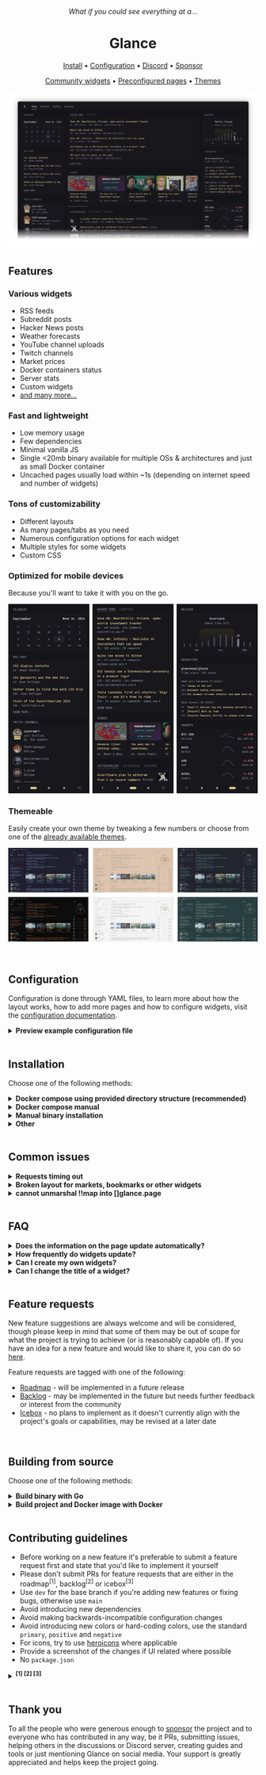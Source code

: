 <p align="center"><em>What if you could see everything at a...</em></p>
<h1 align="center">Glance</h1>
<p align="center"><a href="#installation">Install</a> • <a href="docs/configuration.md">Configuration</a> • <a href="https://discord.com/invite/7KQ7Xa9kJd">Discord</a> • <a href="https://github.com/sponsors/glanceapp">Sponsor</a></p>
<p align="center"><a href="https://github.com/glanceapp/community-widgets">Community widgets</a> • <a href="docs/preconfigured-pages.md">Preconfigured pages</a> • <a href="docs/themes.md">Themes</a></p>

![](docs/images/readme-main-image.png)

## Features
### Various widgets
* RSS feeds
* Subreddit posts
* Hacker News posts
* Weather forecasts
* YouTube channel uploads
* Twitch channels
* Market prices
* Docker containers status
* Server stats
* Custom widgets
* [and many more...](docs/configuration.md)

### Fast and lightweight
* Low memory usage
* Few dependencies
* Minimal vanilla JS
* Single <20mb binary available for multiple OSs & architectures and just as small Docker container
* Uncached pages usually load within ~1s (depending on internet speed and number of widgets)

### Tons of customizability
* Different layouts
* As many pages/tabs as you need
* Numerous configuration options for each widget
* Multiple styles for some widgets
* Custom CSS

### Optimized for mobile devices
Because you'll want to take it with you on the go.

![](docs/images/mobile-preview.png)

### Themeable
Easily create your own theme by tweaking a few numbers or choose from one of the [already available themes](docs/themes.md).

![](docs/images/themes-example.png)

<br>

## Configuration
Configuration is done through YAML files, to learn more about how the layout works, how to add more pages and how to configure widgets, visit the [configuration documentation](docs/configuration.md).

<details>
<summary><strong>Preview example configuration file</strong></summary>
<br>

```yaml
pages:
  - name: Home
    columns:
      - size: small
        widgets:
          - type: calendar
            first-day-of-week: monday

          - type: rss
            limit: 10
            collapse-after: 3
            cache: 12h
            feeds:
              - url: https://selfh.st/rss/
                title: selfh.st
                limit: 4
              - url: https://ciechanow.ski/atom.xml
              - url: https://www.joshwcomeau.com/rss.xml
                title: Josh Comeau
              - url: https://samwho.dev/rss.xml
              - url: https://ishadeed.com/feed.xml
                title: Ahmad Shadeed

          - type: twitch-channels
            channels:
              - theprimeagen
              - j_blow
              - piratesoftware
              - cohhcarnage
              - christitustech
              - EJ_SA

      - size: full
        widgets:
          - type: group
            widgets:
              - type: hacker-news
              - type: lobsters

          - type: videos
            channels:
              - UCXuqSBlHAE6Xw-yeJA0Tunw # Linus Tech Tips
              - UCR-DXc1voovS8nhAvccRZhg # Jeff Geerling
              - UCsBjURrPoezykLs9EqgamOA # Fireship
              - UCBJycsmduvYEL83R_U4JriQ # Marques Brownlee
              - UCHnyfMqiRRG1u-2MsSQLbXA # Veritasium

          - type: group
            widgets:
              - type: reddit
                subreddit: technology
                show-thumbnails: true
              - type: reddit
                subreddit: selfhosted
                show-thumbnails: true

      - size: small
        widgets:
          - type: weather
            location: London, United Kingdom
            units: metric
            hour-format: 12h

          - type: markets
            markets:
              - symbol: SPY
                name: S&P 500
              - symbol: BTC-USD
                name: Bitcoin
              - symbol: NVDA
                name: NVIDIA
              - symbol: AAPL
                name: Apple
              - symbol: MSFT
                name: Microsoft

          - type: releases
            cache: 1d
            repositories:
              - glanceapp/glance
              - go-gitea/gitea
              - immich-app/immich
              - syncthing/syncthing
```
</details>

<br>

## Installation

Choose one of the following methods:

<details>
<summary><strong>Docker compose using provided directory structure (recommended)</strong></summary>
<br>

Create a new directory called `glance` as well as the template files within it by running:

```bash
mkdir glance && cd glance && curl -sL https://github.com/glanceapp/docker-compose-template/archive/refs/heads/main.tar.gz | tar -xzf - --strip-components 2
```

*[click here to view the files that will be created](https://github.com/glanceapp/docker-compose-template/tree/main/root)*

Then, edit the following files as desired:
* `docker-compose.yml` to configure the port, volumes and other containery things
* `config/home.yml` to configure the widgets or layout of the home page
* `config/glance.yml` if you want to change the theme or add more pages

<details>
<summary>Other files you may want to edit</summary>

* `.env` to configure environment variables that will be available inside configuration files
* `assets/user.css` to add custom CSS
</details>

When ready, run:

```bash
docker compose up -d
```

If you encounter any issues, you can check the logs by running:

```bash
docker compose logs glance
```

<hr>
</details>

<details>
<summary><strong>Docker compose manual</strong></summary>
<br>

Create a `docker-compose.yml` file with the following contents:

```yaml
services:
  glance:
    container_name: glance
    image: glanceapp/glance
    restart: unless-stopped
    volumes:
      - ./config:/app/config
    ports:
      - 8080:8080
```

Then, create a new directory called `config` and download the example starting [`glance.yml`](https://github.com/glanceapp/glance/blob/main/docs/glance.yml) file into it by running:

```bash
mkdir config && wget -O config/glance.yml https://raw.githubusercontent.com/glanceapp/glance/refs/heads/main/docs/glance.yml
```

Feel free to edit the `glance.yml` file to your liking, and when ready run:

```bash
docker compose up -d
```

If you encounter any issues, you can check the logs by running:

```bash
docker logs glance
```

<hr>
</details>

<details>
<summary><strong>Manual binary installation</strong></summary>
<br>

Precompiled binaries are available for Linux, Windows and macOS (x86, x86_64, ARM and ARM64 architectures).

### Linux

Visit the [latest release page](https://github.com/glanceapp/glance/releases/latest) for available binaries. You can place the binary in `/opt/glance/` and have it start with your server via a [systemd service](https://linuxhandbook.com/create-systemd-services/). By default, when running the binary, it will look for a `glance.yml` file in the directory it's placed in. To specify a different path for the config file, use the `--config` option:

```bash
/opt/glance/glance --config /etc/glance.yml
```

To grab a starting template for the config file, run:

```bash
wget https://raw.githubusercontent.com/glanceapp/glance/refs/heads/main/docs/glance.yml
```

### Windows

Download and extract the executable from the [latest release](https://github.com/glanceapp/glance/releases/latest) (most likely the file called `glance-windows-amd64.zip` if you're on a 64-bit system) and place it in a folder of your choice. Then, create a new text file called `glance.yml` in the same folder and paste the content from [here](https://raw.githubusercontent.com/glanceapp/glance/refs/heads/main/docs/glance.yml) in it. You should then be able to run the executable and access the dashboard by visiting `http://localhost:8080` in your browser.



<hr>
</details>

<details>
<summary><strong>Other</strong></summary>
<br>

Glance can also be installed through the following 3rd party channels:
* [Proxmox VE Helper Script](https://community-scripts.github.io/ProxmoxVE/scripts?id=glance)
* [NixOS package](https://search.nixos.org/packages?channel=unstable&show=glance)
* [Coolify.io](https://coolify.io/docs/services/glance/)

<hr>
</details>

<br>

## Common issues
<details>
<summary><strong>Requests timing out</strong></summary>

The most common cause of this is when using Pi-Hole, AdGuard Home or other ad-blocking DNS services, which by default have a fairly low rate limit. Depending on the number of widgets you have in a single page, this limit can very easily be exceeded. To fix this, increase the rate limit in the settings of your DNS service.

If using Podman, in some rare cases the timeout can be caused by an unknown issue, in which case it may be resolved by adding the following to the bottom of your `docker-compose.yml` file:
```yaml
networks:
  podman:
    external: true
```
</details>

<details>
<summary><strong>Broken layout for markets, bookmarks or other widgets</strong></summary>

This is almost always caused by the browser extension Dark Reader. To fix this, disable dark mode for the domain where Glance is hosted.
</details>

<details>
<summary><strong>cannot unmarshal !!map into []glance.page</strong></summary>

The most common cause of this is having a `pages` key in your `glance.yml` and then also having a `pages` key inside one of your included pages. To fix this, remove the `pages` key from the top of your included pages.

</details>

<br>

## FAQ
<details>
<summary><strong>Does the information on the page update automatically?</strong></summary>
No, a page refresh is required to update the information. Some things do dynamically update where it makes sense, like the clock widget and the relative time showing how long ago something happened.
</details>

<details>
<summary><strong>How frequently do widgets update?</strong></summary>
No requests are made periodically in the background, information is only fetched upon loading the page and then cached. The default cache lifetime is different for each widget and can be configured.
</details>

<details>
<summary><strong>Can I create my own widgets?</strong></summary>

Yes, there are multiple ways to create custom widgets:
* `iframe` widget - allows you to embed things from other websites
* `html` widget - allows you to insert your own static HTML
* `extension` widget - fetch HTML from a URL
* `custom-api` widget - fetch JSON from a URL and render it using custom HTML
</details>

<details>
<summary><strong>Can I change the title of a widget?</strong></summary>

Yes, the title of all widgets can be changed by specifying the `title` property in the widget's configuration:

```yaml
- type: rss
  title: My custom title

- type: markets
  title: My custom title

- type: videos
  title: My custom title

# and so on for all widgets...
```
</details>

<br>

## Feature requests

New feature suggestions are always welcome and will be considered, though please keep in mind that some of them may be out of scope for what the project is trying to achieve (or is reasonably capable of). If you have an idea for a new feature and would like to share it, you can do so [here](https://github.com/glanceapp/glance/issues/new?template=feature_request.yml).

Feature requests are tagged with one of the following:

* [Roadmap](https://github.com/glanceapp/glance/labels/roadmap) - will be implemented in a future release
* [Backlog](https://github.com/glanceapp/glance/labels/backlog) - may be implemented in the future but needs further feedback or interest from the community
* [Icebox](https://github.com/glanceapp/glance/labels/icebox) - no plans to implement as it doesn't currently align with the project's goals or capabilities, may be revised at a later date

<br>

## Building from source

Choose one of the following methods:

<details>
<summary><strong>Build binary with Go</strong></summary>
<br>

Requirements: [Go](https://go.dev/dl/) >= v1.23

To build the project for your current OS and architecture, run:

```bash
go build -o build/glance .
```

To build for a specific OS and architecture, run:

```bash
GOOS=linux GOARCH=amd64 go build -o build/glance .
```

[*click here for a full list of GOOS and GOARCH combinations*](https://go.dev/doc/install/source#:~:text=$GOOS%20and%20$GOARCH)

Alternatively, if you just want to run the app without creating a binary, like when you're testing out changes, you can run:

```bash
go run .
```
<hr>
</details>

<details>
<summary><strong>Build project and Docker image with Docker</strong></summary>
<br>

Requirements: [Docker](https://docs.docker.com/engine/install/)

To build the project and image using just Docker, run:

*(replace `owner` with your name or organization)*

```bash
docker build -t owner/glance:latest .
```

If you wish to push the image to a registry (by default Docker Hub), run:

```bash
docker push owner/glance:latest
```

<hr>
</details>

<br>

## Contributing guidelines

* Before working on a new feature it's preferable to submit a feature request first and state that you'd like to implement it yourself
* Please don't submit PRs for feature requests that are either in the roadmap<sup>[1]</sup>, backlog<sup>[2]</sup> or icebox<sup>[3]</sup>
* Use `dev` for the base branch if you're adding new features or fixing bugs, otherwise use `main`
* Avoid introducing new dependencies
* Avoid making backwards-incompatible configuration changes
* Avoid introducing new colors or hard-coding colors, use the standard `primary`, `positive` and `negative`
* For icons, try to use [heroicons](https://heroicons.com/) where applicable
* Provide a screenshot of the changes if UI related where possible
* No `package.json`

<details>
<summary><strong><sup>[1] [2] [3]</sup></strong></summary>

[1] The feature likely already has work put into it that may conflict with your implementation

[2] The demand, implementation or functionality for this feature is not yet clear

[3] No plans to add this feature for the time being

</details>

<br>

## Thank you

To all the people who were generous enough to [sponsor](https://github.com/sponsors/glanceapp) the project and to everyone who has contributed in any way, be it PRs, submitting issues, helping others in the discussions or Discord server, creating guides and tools or just mentioning Glance on social media. Your support is greatly appreciated and helps keep the project going.
